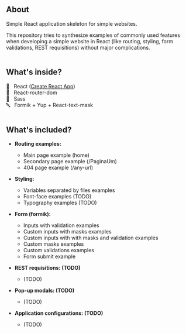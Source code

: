 ## About
Simple React application skeleton for simple websites. <br>

This repository tries to synthesize examples of commonly used features when developing a simple website in React (like routing, styling, form validations, REST requisitions) without major complications. <br><br>


## What's inside?

:rocket: &nbsp; React ([Create React App](https://github.com/facebook/create-react-app)) <br>
:busstop:  &nbsp; React-router-dom <br>
:art: &nbsp; Sass <br>
:abc: &nbsp; Formik + Yup + React-text-mask <br><br>


## What's included?

* **Routing examples:** <br>
  - Main page example (home) <br>
  - Secondary page example (/PaginaUm) <br>
  - 404 page example (/any-url) <br>

* **Styling:** <br>
  - Variables separated by files examples <br>
  - Font-face examples (TODO) <br>
  - Typography examples (TODO) <br>

* **Form (formik):** <br>
  - Inputs with validation examples <br>
  - Custom inputs with masks examples <br>
  - Custom inputs with with masks and validation examples <br>
  - Custom masks examples <br>
  - Custom validations examples <br>
  - Form submit example <br>

* **REST requisitions: (TODO)** <br>
  - (TODO)

* **Pop-up modals: (TODO)** <br>
  - (TODO)

* **Application configurations: (TODO)** <br>
  - (TODO)